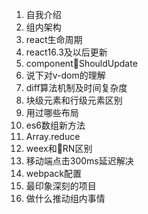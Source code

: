 1. 自我介绍
2. 组内架构
3. react生命周期
4. react16.3及以后更新
5. componentShouldUpdate
6. 说下对v-dom的理解
7. diff算法机制及时间复杂度
8. 块级元素和行级元素区别
9. 用过哪些布局
10. es6数组新方法
11. Array.reduce
12. weex和RN区别
13. 移动端点击300ms延迟解决
14. webpack配置
15. 最印象深刻的项目
16. 做什么推动组内事情